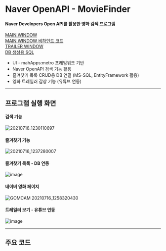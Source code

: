 # Naver OpenAPI - MovieFinder
#### Naver Developers Open API를 활용한 영화 검색 프로그램 

[MAIN WINDOW](https://github.com/BlancBunny/BlancBunnyPortPolio/blob/main/WPF%20-%20NaverMovieFinder/NaverMovieFinder/NaverMovieFinder/MainWindow.xaml)   
[MAIN WINDOW 비하인드 코드](https://github.com/BlancBunny/BlancBunnyPortPolio/blob/main/WPF%20-%20NaverMovieFinder/NaverMovieFinder/NaverMovieFinder/MainWindow.xaml.cs)   
[TRAILER WINDOW](https://github.com/BlancBunny/BlancBunnyPortPolio/blob/main/WPF%20-%20NaverMovieFinder/NaverMovieFinder/NaverMovieFinder/TrailerWindow.xaml)   
[DB 생성용 SQL](https://github.com/BlancBunny/BlancBunnyPortPolio/blob/main/WPF%20-%20NaverMovieFinder/NaverMovieFinder/NaverMovieFinder/SQL/OpenApiLab.sql)   

+ UI - mahApps:metro 프레임워크 기반 
+ Naver OpenAPI 검색 기능 활용
+ 즐겨찾기 목록 CRUD용 DB 연결 (MS-SQL, EntityFramework 활용)
+ 영화 트레일러 감상 기능 (유튜브 연동) 

--------------------------------

## 프로그램 실행 화면
#### 검색 기능 
![20210716_1230110697](https://user-images.githubusercontent.com/77951828/125887428-3eafc939-df54-4088-9942-30aa224d55c3.gif)

#### 즐겨찾기 기능
![20210716_1237280007](https://user-images.githubusercontent.com/77951828/125888068-6b8b505b-c616-48c3-bfb9-8fb400bc2d59.gif)

#### 즐겨찾기 목록 - DB 연동 
![image](https://user-images.githubusercontent.com/77951828/125888395-2d5d91ff-5c53-4f98-9ec9-221b37790783.png)

#### 네이버 영화 페이지 
![GOMCAM 20210716_1258320430](https://user-images.githubusercontent.com/77951828/125895844-62a66102-3bc1-4bc4-bd5f-6e1c439b6bb2.gif)

#### 트레일러 보기 - 유튜브 연동 
![image](https://user-images.githubusercontent.com/77951828/125888782-191e4b44-2eaf-4cf5-9898-92ffddcd0241.png)

----------------------------------



## 주요 코드 

